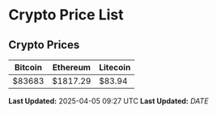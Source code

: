 # Crypto Price List

## Crypto Prices
| Bitcoin | Ethereum | Litecoin |
| ------- | -------- | -------- |
| $83683 | $1817.29 | $83.94 |
**Last Updated:** 2025-04-05 09:27 UTC
**Last Updated:** $DATE$
